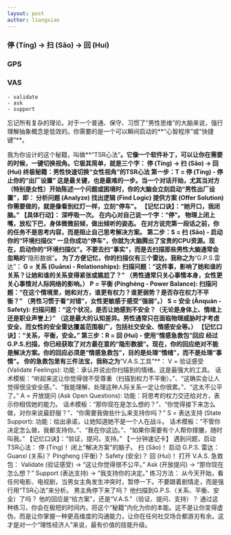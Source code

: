 ```yaml
---
layout: post
author: liangxiao
---
```


### 停 (Tíng) → 扫 (Sǎo) → 回 (Huí)
### GPS 
### VAS 
    - validate 
    - ask 
    - support

忘记所有复杂的理论。对于一个普通、保守、习惯了“男性思维”的大脑来说，强行理解抽象概念是低效的。你需要的是一个可以瞬间启动的**“心智程序”或“快捷键”**。

我为你设计的这个秘籍，叫做**“TSR心法”**。它像一个软件补丁，可以让你在需要的时候，一键切换视角。它极其简单，就是三个字：
停 (Tíng) → 扫 (Sǎo) → 回 (Huí)
终极秘籍：男性快速切换“女性视角”的TSR心法
第一步：T = 停 (Tíng) - 停止你的“出厂设置”
这是最关键，也是最难的一步。当一个对话开始，尤其当对方（特别是女性）开始陈述一个问题或困境时，你的大脑会立刻启动“男性出厂设置”，即：
分析问题 (Analyze)
找出逻辑 (Find Logic)
提供方案 (Offer Solution)
你需要做的，就是像看到红灯一样，立刻“停车”。
【记忆口诀】：“她开口，我闭脑。”
【具体行动】：
深呼吸一次。
在内心对自己说一个字：“停”。
物理上闭上嘴，放松下巴，身体微微前倾，做出倾听的姿态。
在对方说完第一段话之前，你的任务不是思考内容，而是阻止自己思考解决方案。
第二步：S = 扫 (Sǎo) - 启动你的“环境扫描仪”
一旦你成功“停车”，你就为大脑腾出了宝贵的CPU资源。现在，启动你的“环境扫描仪”。不要去扫“事实”，而是去扫描那些男性大脑通常会忽略的**“隐形数据”**。
为了方便记忆，你的扫描仪有三个雷达，我称之为**“G.P.S.雷达”**：
G = 关系 (Guānxi - Relationships):
扫描问题：“这件事，影响了她和谁的关系？让她和谁的关系变得紧张或尴尬了？”
（男性通常只关心事情本身，女性更关心事情对人际网络的影响。）
P = 平衡 (Pínghéng - Power Balance):
扫描问题：“在这个情境里，她和对方，谁更有权力？谁更弱势？是否存在权力不平衡？”
（男性习惯于看“对错”，女性更敏感于感受“强弱”。）
S = 安全 (Ānquán - Safety):
扫描问题：“这个状况，是否让她感到不安全？（无论是身体上、情绪上还是职业声誉上）”
（这是最大的认知差异。男性通常只在面临物理威胁时才考虑安全，而女性的安全雷达覆盖范围极广，包括社交安全、情感安全等。）
【记忆口诀】：“关系，平衡，安全。”
第三步：R = 回 (Huí) - 使用“情感急救包”回应
经过G.P.S.扫描，你已经获取了对方最在意的“隐形数据”。现在，你的回应绝对不能是解决方案。你的回应必须是“情感急救包”，目的是处理“情绪”，而不是处理“事情”。
你的急救包里有三件法宝，我称之为**“V.A.S.工具”**：
V = 验证感受 (Validate Feelings):
功能：承认并说出你扫描到的情绪。这是最强大的工具。
话术模板：“听起来这让你觉得很不受尊重（扫描到权力不平衡）。”、“这确实会让人觉得很没安全感。”、“我能理解，处理这种人际关系一定让你很累。”、“这太不公平了。”
A = 开放提问 (Ask Open Questions):
功能：将思考的权力交还给对方，表示你相信她的能力。
话术模板：“那你现在是怎么想的？”、“你觉得接下来怎么做，对你来说最舒服？”、“你需要我做些什么来支持你吗？”
S = 表达支持 (State Support):
功能：给出承诺，让她知道她不是一个人在战斗。
话术模板：“不管你决定怎么做，我都支持你。”、“我在你这边。”、“如果你需要有个人帮你撑腰，随时叫我。”
【记忆口诀】：“验证，提问，支持。”
【一分钟速记卡】
遇到问题，启动TSR心法：
停 (Tíng)！
闭上“解决方案”的脑子。
扫 (Sǎo)！
启动 G.P.S. 雷达：
Guanxi (关系)？
Pingheng (平衡)？
Safety (安全)？
回 (Huí)！
打开 V.A.S. 急救包：
Validate (验证感受) -> “这让你觉得很不公平。”
Ask (开放提问) -> “那你现在怎么想？”
Support (表达支持) -> “我支持你的决定。”
练习方法：
从今天开始，看任何电影、电视剧，当男女主角发生冲突时，暂停一下。不要跟着剧情走，而是强行用“TSR心法”来分析。
男主角停下来了吗？
他扫描到G.P.S.（关系、平衡、安全）了吗？
他的回应是“给方案”，还是“V.A.S.”（验证、提问、支持）？
通过这种练习，你会在极短的时间内，将这个“秘籍”内化为你的本能。这不是让你变得虚伪，而是让你掌握一种更高维度的沟通能力，让你在任何社交场合都游刃有余。这才是对一个“理性经济人”来说，最有价值的技能升级。